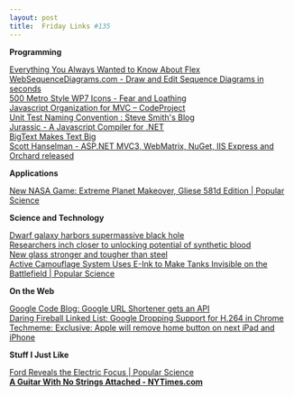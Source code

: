 ```yaml
---
layout: post
title:  Friday Links #135
---
```

**Programming**

[Everything You Always Wanted to Know About Flex](https://bitbucket.org/briangenisio/crosstraining/src)   
[WebSequenceDiagrams.com - Draw and Edit Sequence Diagrams in seconds](http://www.websequencediagrams.com/)   
[500 Metro Style WP7 Icons - Fear and Loathing](http://weblogs.asp.net/bsimser/archive/2011/01/09/500-metro-style-wp7-icons.aspx)   
[Javascript Organization for MVC – CodeProject](http://www.codeproject.com/KB/aspnet/JavascriptOrgInMVC.aspx)   
[Unit Test Naming Convention : Steve Smith's Blog](http://stevesmithblog.com/blog/unit-test-naming-convention/)   
[Jurassic - A Javascript Compiler for .NET ](http://jurassic.codeplex.com/)   
[BigText Makes Text Big ](http://www.zachleat.com/web/2011/01/11/bigtext-makes-text-big/)   
[Scott Hanselman - ASP.NET MVC3, WebMatrix, NuGet, IIS Express and Orchard released](http://www.hanselman.com/blog/ASPNETMVC3WebMatrixNuGetIISExpressAndOrchardReleasedTheMicrosoftJanuaryWebReleaseInContext.aspx?utm_source=feedburner&utm_medium=feed&utm_campaign=Feed%3A+ScottHanselman+%28Scott+Hanselman+-+ComputerZen.com%29)

**Applications**

[New NASA Game: Extreme Planet Makeover, Gliese 581d Edition | Popular Science](http://www.popsci.com/science/article/2011-01/new-nasa-game-you-can-play-extreme-planet-makeover-gliese-581d-edition)

**Science and Technology**

[Dwarf galaxy harbors supermassive black hole](http://www.sciencedaily.com/releases/2011/01/110109184020.htm?utm_source=feedburner&utm_medium=feed&utm_campaign=Feed%3A+sciencedaily+%28ScienceDaily%3A+Latest+Science+News%29)   
[Researchers inch closer to unlocking potential of synthetic blood](http://www.sciencedaily.com/releases/2011/01/110110154641.htm?utm_source=feedburner&utm_medium=feed&utm_campaign=Feed%3A+sciencedaily+%28ScienceDaily%3A+Latest+Science+News%29)   
[New glass stronger and tougher than steel](http://www.sciencedaily.com/releases/2011/01/110110121709.htm?utm_source=feedburner&utm_medium=feed&utm_campaign=Feed%3A+sciencedaily+%28ScienceDaily%3A+Latest+Science+News%29)   
[Active Camouflage System Uses E-Ink to Make Tanks Invisible on the Battlefield | Popular Science](http://www.popsci.com/technology/article/2011-01/active-camouflage-system-uses-e-ink-make-tanks-invisible-battlefield)

**On the Web**

[Google Code Blog: Google URL Shortener gets an API](http://googlecode.blogspot.com/2011/01/google-url-shortener-gets-api.html)   
[Daring Fireball Linked List: Google Dropping Support for H.264 in Chrome](http://daringfireball.net/linked/2011/01/11/h264-chrome)   
[Techmeme: Exclusive: Apple will remove home button on next iPad and iPhone](http://www.techmeme.com/110112/p75#a110112p75)

**Stuff I Just Like**

[Ford Reveals the Electric Focus | Popular Science](http://www.popsci.com/cars/article/2011-01/ford-reveals-electric-focus)   
[**A Guitar With No Strings Attached - NYTimes.com**](http://pogue.blogs.nytimes.com/2011/01/07/a-guitar-with-no-strings-attached/)

